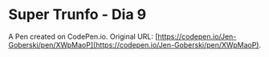 # Super Trunfo - Dia 9

A Pen created on CodePen.io. Original URL: [https://codepen.io/Jen-Goberski/pen/XWpMaoP](https://codepen.io/Jen-Goberski/pen/XWpMaoP).

